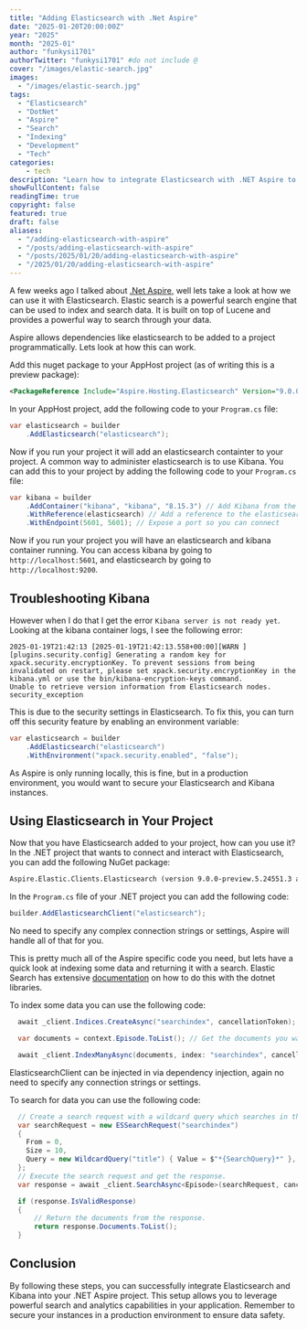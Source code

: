 ```yaml
---
title: "Adding Elasticsearch with .Net Aspire"
date: "2025-01-20T20:00:00Z"
year: "2025"
month: "2025-01"
author: "funkysi1701"
authorTwitter: "funkysi1701" #do not include @
cover: "/images/elastic-search.jpg"
images:
  - "/images/elastic-search.jpg"
tags:
  - "Elasticsearch"
  - "DotNet"
  - "Aspire"
  - "Search"
  - "Indexing"
  - "Development"
  - "Tech"
categories:
    - tech
description: "Learn how to integrate Elasticsearch with .NET Aspire to enhance your application's search capabilities using powerful indexing and search features."
showFullContent: false
readingTime: true
copyright: false
featured: true
draft: false
aliases:
  - "/adding-elasticsearch-with-aspire"
  - "/posts/adding-elasticsearch-with-aspire"
  - "/posts/2025/01/20/adding-elasticsearch-with-aspire"
  - "/2025/01/20/adding-elasticsearch-with-aspire"
---
```

A few weeks ago I talked about [.Net Aspire](/posts/2024/aspire/), well lets take a look at how we can use it with Elasticsearch. Elastic search is a powerful search engine that can be used to index and search data. It is built on top of Lucene and provides a powerful way to search through your data.

Aspire allows dependencies like elasticsearch to be added to a project programmatically. Lets look at how this can work.

Add this nuget package to your AppHost project (as of writing this is a preview package):

```xml
<PackageReference Include="Aspire.Hosting.Elasticsearch" Version="9.0.0-preview.5.24551.3" />
```

In your AppHost project, add the following code to your `Program.cs` file:

```csharp
var elasticsearch = builder
    .AddElasticsearch("elasticsearch");
```

Now if you run your project it will add an elasticsearch containter to your project. A common way to administer elasticsearch is to use Kibana. You can add this to your project by adding the following code to your `Program.cs` file:

```csharp
var kibana = builder
    .AddContainer("kibana", "kibana", "8.15.3") // Add Kibana from the image kibana, and tag 8.15.3 and give it a name kibana
    .WithReference(elasticsearch) // Add a reference to the elasticsearch container
    .WithEndpoint(5601, 5601); // Expose a port so you can connect
```

Now if you run your project you will have an elasticsearch and kibana container running. You can access kibana by going to `http://localhost:5601`, and elasticsearch by going to `http://localhost:9200`.

## Troubleshooting Kibana

However when I do that I get the error `Kibana server is not ready yet`. Looking at the kibana container logs, I see the following error:

```log
2025-01-19T21:42:13 [2025-01-19T21:42:13.558+00:00][WARN ][plugins.security.config] Generating a random key for xpack.security.encryptionKey. To prevent sessions from being invalidated on restart, please set xpack.security.encryptionKey in the kibana.yml or use the bin/kibana-encryption-keys command.
Unable to retrieve version information from Elasticsearch nodes. security_exception
```

This is due to the security settings in Elasticsearch. To fix this, you can turn off this security feature by enabling an environment variable:

```csharp
var elasticsearch = builder
    .AddElasticsearch("elasticsearch")
    .WithEnvironment("xpack.security.enabled", "false");
```

As Aspire is only running locally, this is fine, but in a production environment, you would want to secure your Elasticsearch and Kibana instances.

## Using Elasticsearch in Your Project

Now that you have Elasticsearch added to your project, how can you use it? In the .NET project that wants to connect and interact with Elasticsearch, you can add the following NuGet package:

```txt
Aspire.Elastic.Clients.Elasticsearch (version 9.0.0-preview.5.24551.3 as of writing)
```

In the `Program.cs` file of your .NET project you can add the following code:

```csharp
builder.AddElasticsearchClient("elasticsearch");
```

No need to specify any complex connection strings or settings, Aspire will handle all of that for you.

This is pretty much all of the Aspire specific code you need, but lets have a quick look at indexing some data and returning it with a search. Elastic Search has extensive [documentation](https://www.elastic.co/guide/en/elasticsearch/client/net-api/current/examples.html) on how to do this with the dotnet libraries.

To index some data you can use the following code:

```csharp
  await _client.Indices.CreateAsync("searchindex", cancellationToken); // Create an index called searchindex

  var documents = context.Episode.ToList(); // Get the documents you want to index from Entity Framework or any other source

  await _client.IndexManyAsync(documents, index: "searchindex", cancellationToken); // Index the documents into the searchindex index
```

ElasticsearchClient can be injected in via dependency injection, again no need to specify any connection strings or settings.

To search for data you can use the following code:

```csharp
  // Create a search request with a wildcard query which searches in the title field of your indexed documents.
  var searchRequest = new ESSearchRequest("searchindex")
  {
    From = 0,
    Size = 10,
    Query = new WildcardQuery("title") { Value = $"*{SearchQuery}*" },
  };
  // Execute the search request and get the response.
  var response = await _client.SearchAsync<Episode>(searchRequest, cancellationToken);

  if (response.IsValidResponse)
  {
      // Return the documents from the response.
      return response.Documents.ToList();
  }
```

## Conclusion

By following these steps, you can successfully integrate Elasticsearch and Kibana into your .NET Aspire project. This setup allows you to leverage powerful search and analytics capabilities in your application. Remember to secure your instances in a production environment to ensure data safety.
